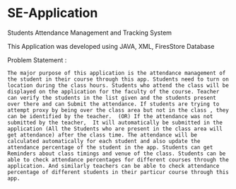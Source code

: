 # SE-Application
Students Attendance Management and Tracking System

This Application was developed using JAVA, XML, FiresStore Database

Problem Statement : 

	The major purpose of this application is the attendance management of the student in their course through this app. Students need to turn on location during the class hours. Students who attend the class will be displayed on the application for the faculty of the course. Teacher can verify the students in the list given and the students present over there and can Submit the attendance. If students are trying to attempt proxy by being over the class area but not in the class , they can be identified by the teacher.  (OR) If the attendance was not submitted by the teacher,  It will automatically be submitted in the application (All the Students who are present in the class area will get attendance) after the class time. The attendance will be calculated automatically for each student and also update the attendance percentage of the student in the app. Students can get Reminders about class timings and venue of the class. Students can be able to check attendance percentages for different courses through the application. And similarly teachers can be able to check attendance percentage of different students in their particur course through this app.
